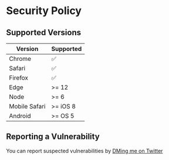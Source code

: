 # Security Policy

## Supported Versions

| Version | Supported          |
| ------- | ------------------ |
| Chrome | :white_check_mark: |
| Safari | :white_check_mark:                |
| Firefox   | :white_check_mark: |
| Edge   | >= 12                |
| Node   | >= 6                |
| Mobile Safari | >= iOS 8 |
| Android | >= OS 5 |

## Reporting a Vulnerability

You can report suspected vulnerabilities by [DMing me on Twitter](https://twitter.com/angustweets)
